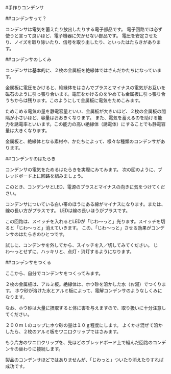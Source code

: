 #手作りコンデンサ

##コンデンサって？

コンデンサは電気を蓄えたり放出したりする電子部品です。
電子回路では必ず使うと言って良いほど、電子機器に欠かせない部品です。
電圧を安定させたり、ノイズを取り除いたり、信号を取り出したり、といったはたらきがあります。

##コンデンサのしくみ

コンデンサは基本的に、２枚の金属板を絶縁体ではさんだかたちになっています。

金属板に電圧をかけると、絶縁体をはさんでプラスとマイナスの電気がお互いを磁石のように引っ張り合います。電圧をかけるのをやめても金属板に引っ張り合うちからは残ります。このようにして金属板に電気をためこみます。

ためこめる電気の量を静電容量といい、金属板が大きいほど、２枚の金属板の間隔が小さいほど、容量はおおきくなります。
また、電気を蓄えるのを助ける能力を誘電率といいます。この能力の高い絶縁体（誘電体）にすることでも静電容量は大きくなります。

金属板と、絶縁体となる素材や、かたちによって、様々な種類のコンデンサがあります。

##コンデンサのはたらき

コンデンサの電気をためるはたらきを実際にみてみます。
次の図のように、ブレッドボード上に回路を組みましょう。

このとき、コンデンサとLED、電源のプラスとマイナスの向きに気をつけてください。

コンデンサについている白い帯のほうにある線がマイナスになります。または、線の長い方がプラスです。
LEDは線の長いほうがプラスです。

この回路は、スイッチを入れるとLEDが「じわ〜っと」光ります。スイッチを切ると「じわ〜っと」消えていきます。
この、「じわ〜っと」させる効果がコンデンサのはたらきのひとつです。

試しに、コンデンサを外してから、スイッチを入／切してみてください。
じわ〜っとせずに、ハッキリと、点灯・消灯するようになります。

##コンデンサをつくる

ここから、自分でコンデンサをつくってみます。

２枚の金属板は、アルミ板。絶縁体は、ホウ砂を溶かした水（お湯）でつくります。
ホウ砂が溶けた水とアルミ板によって、電解コンデンサのようなしくみになります。

なお、ホウ砂は大量に摂取すると体に害を与えますので、取り扱いに十分注意してください。

２００ｍｌのコップにホウ砂の量は１０ｇ程度にします。
よくかき混ぜて溶かしたら、２枚のアルミ板をワニ口クリップではさみます。

もう片方のワニ口クリップを、先ほどのブレッドボード上で組んだ回路のコンデンサの替わりに接続します。

製品のコンデンサほどではありませんが、「じわっと」ついたり消えたりすれば成功です。
